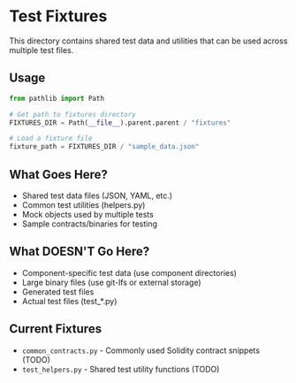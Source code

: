 # Test Fixtures

This directory contains shared test data and utilities that can be used across multiple test files.

## Usage

```python
from pathlib import Path

# Get path to fixtures directory
FIXTURES_DIR = Path(__file__).parent.parent / "fixtures"

# Load a fixture file
fixture_path = FIXTURES_DIR / "sample_data.json"
```

## What Goes Here?

- Shared test data files (JSON, YAML, etc.)
- Common test utilities (helpers.py)
- Mock objects used by multiple tests
- Sample contracts/binaries for testing

## What DOESN'T Go Here?

- Component-specific test data (use component directories)
- Large binary files (use git-lfs or external storage)
- Generated test files
- Actual test files (test_*.py)

## Current Fixtures

- `common_contracts.py` - Commonly used Solidity contract snippets (TODO)
- `test_helpers.py` - Shared test utility functions (TODO)